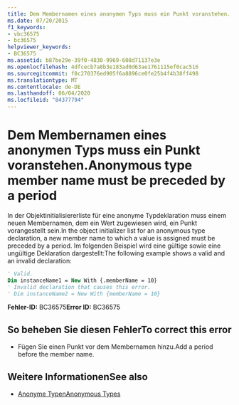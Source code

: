 ```yaml
---
title: Dem Membernamen eines anonymen Typs muss ein Punkt voranstehen.
ms.date: 07/20/2015
f1_keywords:
- vbc36575
- bc36575
helpviewer_keywords:
- BC36575
ms.assetid: b87be29e-39f0-4830-9969-608d71137e3e
ms.openlocfilehash: 4dfcecb7a8b3e183ad0d63ae1761115ef0cac516
ms.sourcegitcommit: f8c270376ed905f6a8896ce0fe25b4f4b38ff498
ms.translationtype: MT
ms.contentlocale: de-DE
ms.lasthandoff: 06/04/2020
ms.locfileid: "84377794"
---
```

# <a name="anonymous-type-member-name-must-be-preceded-by-a-period"></a><span data-ttu-id="e3071-102">Dem Membernamen eines anonymen Typs muss ein Punkt voranstehen.</span><span class="sxs-lookup"><span data-stu-id="e3071-102">Anonymous type member name must be preceded by a period</span></span>
<span data-ttu-id="e3071-103">In der Objektinitialisiererliste für eine anonyme Typdeklaration muss einem neuen Membernamen, dem ein Wert zugewiesen wird, ein Punkt vorangestellt sein.</span><span class="sxs-lookup"><span data-stu-id="e3071-103">In the object initializer list for an anonymous type declaration, a new member name to which a value is assigned must be preceded by a period.</span></span> <span data-ttu-id="e3071-104">Im folgenden Beispiel wird eine gültige sowie eine ungültige Deklaration dargestellt:</span><span class="sxs-lookup"><span data-stu-id="e3071-104">The following example shows a valid and an invalid declaration:</span></span>  
  
```vb  
' Valid.  
Dim instanceName1 = New With {.memberName = 10}  
' Invalid declaration that causes this error.  
' Dim instanceName2 = New With {memberName = 10}  
```  
  
 <span data-ttu-id="e3071-105">**Fehler-ID:** BC36575</span><span class="sxs-lookup"><span data-stu-id="e3071-105">**Error ID:** BC36575</span></span>  
  
## <a name="to-correct-this-error"></a><span data-ttu-id="e3071-106">So beheben Sie diesen Fehler</span><span class="sxs-lookup"><span data-stu-id="e3071-106">To correct this error</span></span>  
  
- <span data-ttu-id="e3071-107">Fügen Sie einen Punkt vor dem Membernamen hinzu.</span><span class="sxs-lookup"><span data-stu-id="e3071-107">Add a period before the member name.</span></span>  
  
## <a name="see-also"></a><span data-ttu-id="e3071-108">Weitere Informationen</span><span class="sxs-lookup"><span data-stu-id="e3071-108">See also</span></span>

- [<span data-ttu-id="e3071-109">Anonyme Typen</span><span class="sxs-lookup"><span data-stu-id="e3071-109">Anonymous Types</span></span>](../programming-guide/language-features/objects-and-classes/anonymous-types.md)
